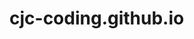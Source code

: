 # cjc-coding.github.io
<div style="width: 100%; height: 300px; background-image: url('[file:///C:/Users/CHO/Downloads/florian-olivo-4hbJ-eymZ1o-unsplash.jpg](https://github.com/cjc-coding/cjc-coding.github.io/blob/main/florian-olivo-4hbJ-eymZ1o-unsplash.jpg?raw=true)'); background-position: center; background-size: cover;">
</div>

